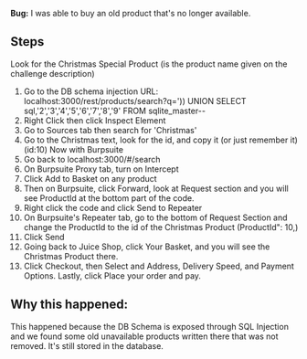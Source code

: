 **Bug:** I was able to buy an old product that's no longer available.

## Steps
Look for the Christmas Special Product (is the product name given on the challenge description)
1. Go to the DB schema injection URL:
localhost:3000/rest/products/search?q=')) UNION SELECT sql,'2','3','4','5','6','7','8','9' FROM sqlite_master-- 
2. Right Click then click Inspect Element
3. Go to Sources tab then search for 'Christmas'
4. Go to the Christmas text, look for the id, and copy it (or just remember it) (id:10)
Now with Burpsuite
5. Go back to localhost:3000/#/search 
6. On Burpsuite Proxy tab, turn on Intercept
7. Click Add to Basket on any product
8. Then on Burpsuite, click Forward, look at Request section and you will see ProductId at the bottom part of the code.
9.  Right click the code and click Send to Repeater
10.  On Burpsuite's Repeater tab, go to the bottom of Request Section and change the ProductId to the id of the Christmas Product (ProductId": 10,)
11.  Click Send 
12.  Going back to Juice Shop, click Your Basket, and you will see the Christmas Product there.
13.  Click Checkout, then Select and Address, Delivery Speed, and Payment Options. Lastly, click Place your order and pay.

## Why this happened:
This happened because the DB Schema is exposed through SQL Injection and we found some old unavailable products written there that was not removed. 
It's still stored in the database. 

